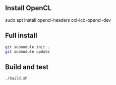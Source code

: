 ## Install OpenCL
sudo apt install opencl-headers ocl-icd-opencl-dev

## Full install
```bash
git submodule init .
git submodule update
```

## Build and test
```bash
./build.sh
```